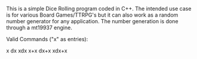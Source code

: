 This is a simple Dice Rolling program coded in C++. 
The intended use case is for various Board Games/TTRPG's but it can also work as a random number generator for any application.
The number generation is done through a mt19937 engine.

Valid Commands ("x" as entries): 

x
dx
xdx
x+x
dx+x
xdx+x

